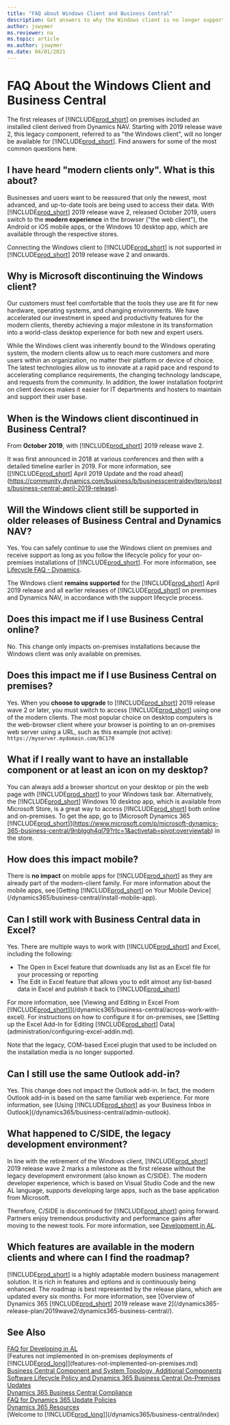 ```yaml
---
title: "FAQ about Windows Client and Business Central"
description: Get answers to why the Windows client is no longer supported with Business Central.
author: jswymer
ms.reviewer: na
ms.topic: article
ms.author: jswymer
ms.date: 04/01/2021
---
```

# FAQ About the Windows Client and Business Central

The first releases of [!INCLUDE[prod_short](includes/prod_short.md)] on premises included an installed client derived from Dynamics NAV. Starting with 2019 release wave 2, this legacy component, referred to as "the Windows client", will no longer be available for [!INCLUDE[prod_short](includes/prod_short.md)]. Find answers for some of the most common questions here.

## I have heard "modern clients only". What is this about?  
Businesses and users want to be reassured that only the newest, most advanced, and up-to-date tools are being used to access their data. With [!INCLUDE[prod_short](includes/prod_short.md)] 2019 release wave 2, released October 2019, users switch to the **modern experience** in the browser ("the web client"), the Android or iOS mobile apps, or the Windows 10 desktop app, which are available through the respective stores.

Connecting the Windows client to [!INCLUDE[prod_short](includes/prod_short.md)] is not supported in [!INCLUDE[prod_short](includes/prod_short.md)] 2019 release wave 2 and onwards.

## Why is Microsoft discontinuing the Windows client?
Our customers must feel comfortable that the tools they use are fit for new hardware, operating systems, and changing environments. We have accelerated our investment in speed and productivity features for the modern clients, thereby achieving a major milestone in its transformation into a world-class desktop experience for both new and expert users.

While the Windows client was inherently bound to the Windows operating system, the modern clients allow us to reach more customers and more users within an organization, no matter their platform or device of choice. The latest technologies allow us to innovate at a rapid pace and respond to accelerating compliance requirements, the changing technology landscape, and requests from the community. In addition, the lower installation footprint on client devices makes it easier for IT departments and hosters to maintain and support their user base.

## When is the Windows client discontinued in Business Central?
From **October 2019**, with [!INCLUDE[prod_short](includes/prod_short.md)] 2019 release wave 2.

It was first announced in 2018 at various conferences and then with a detailed timeline earlier in 2019. For more information, see [[!INCLUDE[prod_short](includes/prod_short.md)] April 2019 Update and the road ahead](https://community.dynamics.com/business/b/businesscentraldevitpro/posts/business-central-april-2019-release).

## Will the Windows client still be supported in older releases of Business Central and Dynamics NAV?
Yes. You can safely continue to use the Windows client on premises and receive support as long as you follow the lifecycle policy for your on-premises installations of [!INCLUDE[prod_short](includes/prod_short.md)]. For more information, see [Lifecycle FAQ - Dynamics](https://support.microsoft.com/help/17920/lifecycle-faq-dynamics).

The Windows client **remains supported** for the [!INCLUDE[prod_short](includes/prod_short.md)] April 2019 release and all earlier releases of [!INCLUDE[prod_short](includes/prod_short.md)] on premises and Dynamics NAV, in accordance with the support lifecycle process.

## Does this impact me if I use Business Central online?
No. This change only impacts on-premises installations because the Windows client was only available on premises.

## Does this impact me if I use Business Central on premises?
Yes. When you **choose to upgrade** to [!INCLUDE[prod_short](includes/prod_short.md)] 2019 release wave 2 or later, you must switch to access [!INCLUDE[prod_short](includes/prod_short.md)] using one of the modern clients. The most popular choice on desktop computers is the web-browser client where your browser is pointing to an on-premises web server using a URL, such as this example (not active): `https://myserver.mydomain.com/BC170`  

## What if I really want to have an installable component or at least an icon on my desktop?
You can always add a browser shortcut on your desktop or pin the web page with [!INCLUDE[prod_short](includes/prod_short.md)] to your Windows task bar. Alternatively, the [!INCLUDE[prod_short](includes/prod_short.md)] Windows 10 desktop app, which is available from Microsoft Store, is a great way to access [!INCLUDE[prod_short](includes/prod_short.md)] both online and on-premises. To get the app, go to [Microsoft Dynamics 365 [!INCLUDE[prod_short](includes/prod_short.md)]](https://www.microsoft.com/p/microsoft-dynamics-365-business-central/9nblggh4ql79?rtc=1&activetab=pivot:overviewtab) in the store.

## How does this impact mobile?
There is **no impact** on mobile apps for [!INCLUDE[prod_short](includes/prod_short.md)] as they are already part of the modern-client family. For more information about the mobile apps, see [Getting [!INCLUDE[prod_short](includes/prod_short.md)] on Your Mobile Device](/dynamics365/business-central/install-mobile-app).  

## Can I still work with Business Central data in Excel?
Yes. There are multiple ways to work with [!INCLUDE[prod_short](includes/prod_short.md)] and Excel, including the following:

- The Open in Excel feature that downloads any list as an Excel file for your processing or reporting  
- The Edit in Excel feature that allows you to edit almost any list-based data in Excel and publish it back to [!INCLUDE[prod_short](includes/prod_short.md)]  

For more information, see [Viewing and Editing in Excel From [!INCLUDE[prod_short](includes/prod_short.md)]](/dynamics365/business-central/across-work-with-excel). For instructions on how to configure it for on-premises, see [Setting up the Excel Add-In for Editing [!INCLUDE[prod_short](includes/prod_short.md)] Data](administration/configuring-excel-addin.md).

Note that the legacy, COM-based Excel plugin that used to be included on the installation media is no longer supported.

## Can I still use the same Outlook add-in?
Yes. This change does not impact the Outlook add-in. In fact, the modern Outlook add-in is based on the same familiar web experience. For more information, see [Using [!INCLUDE[prod_short](includes/prod_short.md)] as your Business Inbox in Outlook](/dynamics365/business-central/admin-outlook).

## What happened to C/SIDE, the legacy development environment?
In line with the retirement of the Windows client, [!INCLUDE[prod_short](includes/prod_short.md)] 2019 release wave 2 marks a milestone as the first release without the legacy development environment (also known as C/SIDE). The modern developer experience, which is based on Visual Studio Code and the new AL language, supports developing large apps, such as the base application from Microsoft.

Therefore, C/SIDE is discontinued for [!INCLUDE[prod_short](includes/prod_short.md)] going forward. Partners enjoy tremendous productivity and performance gains after moving to the newest tools. For more information, see [Development in AL](./developer/devenv-dev-overview.md).

## Which features are available in the modern clients and where can I find the roadmap?
[!INCLUDE[prod_short](includes/prod_short.md)] is a highly adaptable modern business management solution. It is rich in features and options and is continuously being enhanced. The roadmap is best represented by the release plans, which are updated every six months. For more information, see [Overview of Dynamics 365 [!INCLUDE[prod_short](includes/prod_short.md)] 2019 release wave 2](/dynamics365-release-plan/2019wave2/dynamics365-business-central/).  

## See Also
[FAQ for Developing in AL](developer/devenv-dev-faq.md)  
[Features not implemented in on-premises deployments of [!INCLUDE[prod_long](includes/prod_long.md)]](features-not-implemented-on-premises.md)  
[Business Central Component and System Topology, Additional Components](deployment/product-and-architecture-overview.md#additional-components)  
[Software Lifecycle Policy and Dynamics 365 Business Central On-Premises Updates](terms/lifecycle-policy-on-premises.md)  
[Dynamics 365 Business Central Compliance](/dynamics365/business-central/compliance/compliance-overview)  
[FAQ for Dynamics 365 Update Policies](/dynamics365/get-started/faq-update-policy)  
[Dynamics 365 Resources](https://dynamics.microsoft.com/resources/)  
[Welcome to [!INCLUDE[prod_long](includes/prod_long.md)]](/dynamics365/business-central/index)